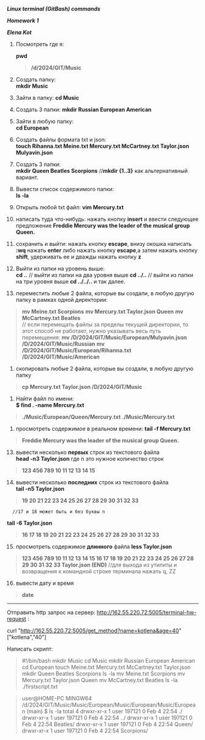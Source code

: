 ___Linux terminal (GitBash) commands___ 

___Homework 1___

___Elena Kot___ 


1) Посмотреть где я: 
   
   __pwd__

    >__/d/2024/GIT/Music__
1) Создать папку:  
__mkdir Music__                                   
1) Зайти в папку: 
__cd Music__
1) Создать 3 папки: 
__mkdir Russian European American__
1) Зайти в любую папку:  
__cd European__
1) Создать файлы формата txt и json:    
__touch Rihanna.txt Meine.txt Mercury.txt McCartney.txt Taylor.json Mulyavin.json__  
1) Создать 3 папки:  
__mkdir Queen Beatles Scorpions__
//__mkdir {1..3}__ как альтернативный вариант.
1) Вывести список содержимого папки:  
__ls -la__
1) Открыть любой txt файл: 
__vim Mercury.txt__ 
1)  написать туда что-нибудь:
нажать кнопку __insert__ и ввести следующее предложение
 __Freddie Mercury was the leader of the musical group Queen.__ 
 
1)  сохранить и выйти: 
нажать кнопку __escape__, внизу окошка написать __:wq__  нажать __enter__ 
либо нажать кнопку __escape__,а затем нажать кнопку __shift__, удерживать ее и дважды нажать кнопку __z__
1)  Выйти из папки на уровень выше:  
__cd ..__
// выйти из папки на два уровня выше __cd ../..__
// выйти из папки на три уровня выше __cd ../../..__ и так далее.
1)  переместить любые 2 файла, которые вы создали, в любую другую папку в рамках одной директории:  
>__mv Meine.txt Scorpions__ __mv Mercury.txt Taylor.json Queen__ __mv McCartney.txt Beatles__  
// если перемещать файлы за пределы текущей директории, то этот способ не работает, нужно указывать весь путь перемещения:
>__mv /D/2024/GIT/Music/European/Mulyavin.json /D/2024/GIT/Music/Russian__ __mv /D/2024/GIT/Music/European/Rihanna.txt /D/2024/GIT/Music/American__
1)  скопировать любые 2 файла, которые вы создали, в любую другую папку 
>__cp Mercury.txt Taylor.json /D/2024/GIT/Music__
1)  Найти файл по имени:  
__$ find . -name Mercury.txt__
>__./Music/European/Queen/Mercury.txt__
>__./Music/Mercury.txt__

1)  просмотреть содержимое в реальном времени: 
__tail -f Mercury.txt__ 
>__Freddie Mercury was the leader of the musical group Queen.__
13)  вывести несколько __первых__ строк из текстового файла  
__head -n3 Taylor.json__ где n это нужное количество строк
>__123
456
789
10 11 12
13 14 15__
      
14)  вывести несколько __последних__ строк из текстового файла   
__tail -n5 Taylor.json__
>__19 20 21
22 23 24
25 26 27
28 29 30
31 32 33__

      //17 и 18 может быть и без буквы n
__tail -6 Taylor.json__
>__16 17 18
19 20 21
22 23 24
25 26 27
28 29 30
31 32 33__
15)  просмотреть содержимое __длинного__ файла 
__less Taylor.json__
>__123
456
789
10 11 12
13 14 15
16 17 18
19 20 21
22 23 24
25 26 27
28 29 30
31 32 33
Taylor.json (END)__
//для выхода из утилиты и возвращения к командной строке терминала нажать q, ZZ
16)  вывести дату и время 
>__date__
--------------------------------------------------------------------------------------
Отправить http запрос на сервер:
    http://162.55.220.72:5005/terminal-hw-request :

curl "http://162.55.220.72:5005/get_method?name=kotlena&age=40"
["kotlena","40"]


Написать скрипт:
>#!/bin/bash
mkdir Music
cd Music
mkdir Russian European American
cd European
touch  Meine.txt Mercury.txt McCartney.txt Taylor.json 
mkdir Queen Beatles Scorpions
ls -la
mv Meine.txt Scorpions
mv Mercury.txt Taylor.json Queen
mv McCartney.txt Beatles
ls -la
./firstscript.txt

>user@HOME-PC MINGW64 /d/2024/GIT/Music/Music/European/Music/European/Music/European (main)
$ ls -la
total 4
drwxr-xr-x 1 user 197121 0 Feb  4 22:54 ./
drwxr-xr-x 1 user 197121 0 Feb  4 22:54 ../
drwxr-xr-x 1 user 197121 0 Feb  4 22:54 Beatles/
drwxr-xr-x 1 user 197121 0 Feb  4 22:54 Queen/
drwxr-xr-x 1 user 197121 0 Feb  4 22:54 Scorpions/



